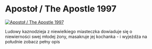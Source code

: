 Apostoł / The Apostle 1997 
=============
[![Apostoł / The Apostle 1997 ](http://vidos.pl/images/player.gif)](http://vidos.pl/apostol-the-apostle-1997)

 Ludowy kaznodzieja z niewielkiego miasteczka dowiaduje się o niewierności swej młodej żony, masakruje jej kochanka - i wyjeżdża na południe zobacz pełny opis
